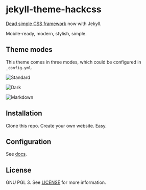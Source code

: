 # jekyll-theme-hackcss

[Dead simple CSS framework](http://hackcss.com/) now with Jekyll.

Mobile-ready, modern, stylish, simple.

## Theme modes

This theme comes in three modes, which could be configured in `_config.yml`.

![Standard](https://raw.githubusercontent.com/wemake-services/jekyll-theme-hackcss/3cbe97b71a56a19eba386dd928e125b71e50c71e/images/standard.png)

![Dark](https://raw.githubusercontent.com/wemake-services/jekyll-theme-hackcss/3cbe97b71a56a19eba386dd928e125b71e50c71e/images/dark.png)

![Markdown](https://raw.githubusercontent.com/wemake-services/jekyll-theme-hackcss/3cbe97b71a56a19eba386dd928e125b71e50c71e/images/markdown.png)

## Installation

Clone this repo. Create your own website. Easy.

## Configuration

See [docs](https://github.com/wemake-services/jekyll-theme-hackcss/blob/master/docs.md).

## License

GNU PGL 3. See [LICENSE](https://github.com/wemake-services/jekyll-theme-hackcss/blob/3cbe97b71a56a19eba386dd928e125b71e50c71e/LICENSE) for more information.
